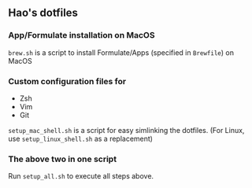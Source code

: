 ## Hao's dotfiles

### App/Formulate installation on MacOS
``brew.sh`` is a script to install Formulate/Apps (specified in ``Brewfile``) on MacOS 

### Custom configuration files for
* Zsh
* Vim
* Git

``setup_mac_shell.sh`` is a script for easy simlinking the dotfiles. (For Linux, use `setup_linux_shell.sh` as a replacement)

### The above two in one script
Run ``setup_all.sh`` to execute all steps above.
